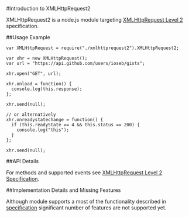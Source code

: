 #Introduction to XMLHttpRequest2 

XMLHttpRequest2 is a node.js module targeting [XMLHttpRequest Level 2][1] specification. 

[1]: http://www.w3.org/TR/XMLHttpRequest

##Usage Example

```
var XMLHttpRequest = require("./xmlhttprequest2").XMLHttpRequest2;

var xhr = new XMLHttpRequest();
var url = "https://api.github.com/users/ioseb/gists";

xhr.open("GET", url);

xhr.onload = function() {
  console.log(this.response);
};

xhr.send(null);

// or alternatively
xhr.onreadystatechange = function() {
  if (this.readyState == 4 && this.status == 200) {
    console.log("this");
  }
};

xhr.send(null);
```

##API Details

For methods and supported events see [XMLHttpRequest Level 2 Specification][1].

##Implementation Details and Missing Features

Although module supports a most of the functionality described in [specification][1] significant number of features are not supported yet. 

